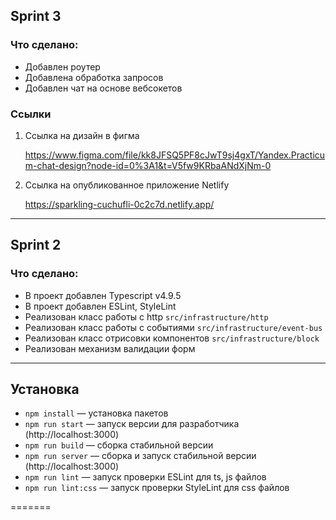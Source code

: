 ## Sprint 3
### Что сделано:

- Добавлен роутер
- Добавлена обработка запросов
- Добавлен чат на основе вебсокетов

### Ссылки

1. Ссылка на дизайн в фигма

   https://www.figma.com/file/kk8JFSQ5PF8cJwT9sj4gxT/Yandex.Practicum-chat-design?node-id=0%3A1&t=V5fw9KRbaANdXjNm-0

2. Ссылка на опубликованное приложение Netlify

   https://sparkling-cuchufli-0c2c7d.netlify.app/

---

## Sprint 2
### Что сделано:

- В проект добавлен Typescript v4.9.5
- В проект добавлен ESLint, StyleLint
- Реализован класс работы с http `src/infrastructure/http`
- Реализован класс работы с событиями `src/infrastructure/event-bus`
- Реализован класс отрисовки компонентов `src/infrastructure/block`
- Реализован механизм валидации форм
---

## Установка

- `npm install` — установка пакетов
- `npm run start` — запуск версии для разработчика (http://localhost:3000)
- `npm run build` — сборка стабильной версии
- `npm run server` — сборка и запуск стабильной версии (http://localhost:3000)
- `npm run lint` — запуск проверки ESLint для ts, js файлов
- `npm run lint:css` — запуск проверки StyleLint для css файлов


=======

